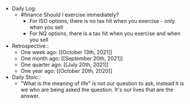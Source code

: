- Daily Log:
    - #finance Should I exercise immediately?
        - For ISO options, there is no tax hit when you exercise - only when you sell
        - For NQ options, there is a tax hit when you exercise and when you sell
- Retrospective::
    - One week ago: [[October 13th, 2021]]
    - One month ago: [[September 20th, 2021]]
    - One quarter ago: [[July 20th, 2021]]
    - One year ago: [[October 20th, 2020]]
- Daily Stoic::
    - "What is the meaning of life" is not our question to ask, instead it is we who are being asked the question. It's our lives that are the answer.
